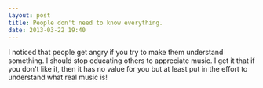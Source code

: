 ```yaml
---
layout: post
title: People don't need to know everything.
date: 2013-03-22 19:40
---
```

I noticed that people get angry if you try to make them understand something. I should stop educating others to appreciate music. I get it that if you don't like it, then it has no value for you but at least put in the effort to  understand what real music is!
